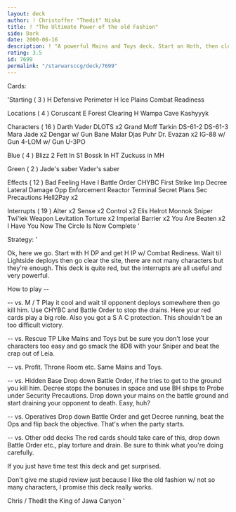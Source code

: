 ```yaml
---
layout: deck
author: ! Christoffer "Thedit" Niska
title: ! "The Ultimate Power of the old Fashion"
side: Dark
date: 2000-06-16
description: ! "A powerful Mains and Toys deck. Start on Hoth, then clear up the Galaxy."
rating: 3.5
id: 7699
permalink: "/starwarsccg/deck/7699"
---
```

Cards: 

'Starting  ( 3 )
H Defensive Perimeter
H Ice Plains
Combat Readiness

Locations  ( 4 )
Coruscant
E Forest Clearing
H Wampa Cave
Kashyyyk

Characters  ( 16 )
Darth Vader
DLOTS  x2
Grand Moff Tarkin
DS-61-2
DS-61-3
Mara Jade  x2
Dengar w/ Gun
Bane Malar
Djas Puhr
Dr. Evazan  x2
IG-88 w/ Gun
4-LOM w/ Gun
U-3PO

Blue  ( 4 )
Blizz 2
Fett In S1
Bossk In HT
Zuckuss in MH

Green  ( 2 )
Jade's saber
Vader's saber

Effects  ( 12 )
Bad Feeling Have I
Battle Order
CHYBC
First Strike
Imp Decree
Lateral Damage
Opp Enforcement
Reactor Terminal
Secret Plans
Sec Precautions
Hell2Pay  x2

Interrupts  ( 19 )
Alter  x2
Sense  x2
Control  x2
Elis Helrot
Monnok
Sniper
Twi'lek
Weapon Levitation
Torture x2
Imperial Barrier  x2
You Are Beaten	x2
I Have You Now
The Circle Is Now Complete
'

Strategy: '

Ok, here we go. Start with H DP and get H IP w/ Combat Rediness. Wait til Lightside deploys then go clear the site, there are not many characters but they're enough. This deck is quite red, but the interrupts are all useful and very powerful.

How to play --

-- vs. M / T  Play it cool and wait til opponent deploys somewhere then go kill him. Use CHYBC and Battle Order to stop the drains. Here your red cards play a big role. Also you got a S A C protection. This shouldn&#8217;t be an too difficult victory.

-- vs. Rescue TP  Like Mains and Toys but be sure you don't lose your characters too easy and go smack the 8D8 with your Sniper and beat the crap out of Leia.

-- vs. Profit. Throne Room etc.  Same Mains and Toys.

-- vs. Hidden Base  Drop down Battle Order, if he tries to get to the ground you kill him. Decree stops the bonuses in space and use BH ships to Probe under Security Precautions. Drop down your mains on the battle ground and start draining your opponent to death. Easy, huh?

-- vs. Operatives  Drop down Battle Order and get Decree running, beat the Ops and flip back the objective. That's when the party starts.

-- vs. Other odd decks  The red cards should take care of this, drop down Battle Order etc., play torture and drain. Be sure to think what you're doing carefully.

If you just have time test this deck and get surprised.

Don't give me stupid review just because I like the old fashion w/ not so many characters, I promise this deck really works.

Chris / Thedit the King of Jawa Canyon
'

